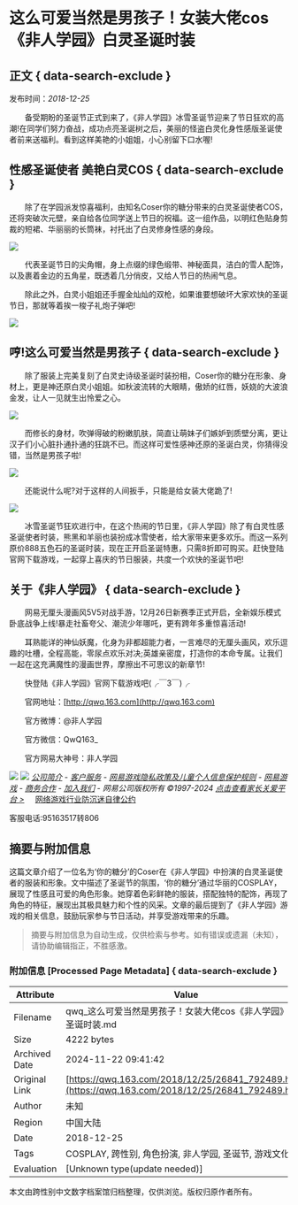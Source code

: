 # 这么可爱当然是男孩子！女装大佬cos《非人学园》白灵圣诞时装

## 正文 { data-search-exclude }


发布时间：_2018-12-25_

　　备受期盼的圣诞节正式到来了，《非人学园》冰雪圣诞节迎来了节日狂欢的高潮!在同学们努力奋战，成功点亮圣诞树之后，美丽的怪盗白灵化身性感版圣诞使者前来送福利。看到这样美艳的小姐姐，小心别留下口水喔!

## 性感圣诞使者 美艳白灵COS { data-search-exclude }

　　除了在学园派发惊喜福利，由知名Coser你的糖分带来的白灵圣诞使者COS，还将突破次元壁，亲自给各位同学送上节日的祝福。这一组作品，以明红色贴身剪裁的短裙、华丽丽的长筒袜，衬托出了白灵修身性感的身段。

![](https://nie.res.netease.com/r/pic/20181225/e096604f-6a0a-48b4-83ab-1309be38f9e7.jpg)

　　代表圣诞节日的尖角帽，身上点缀的绿色缎带、神秘面具，洁白的雪人配饰，以及裹着金边的五角星，既透着几分俏皮，又给人节日的热闹气息。

　　除此之外，白灵小姐姐还手握金灿灿的双枪，如果谁要想破坏大家欢快的圣诞节日，那就等着挨一梭子礼炮子弹吧!

![](https://nie.res.netease.com/r/pic/20181225/eeb5ec5a-856e-4c44-b2bd-678b03643548.jpg)

## 哼!这么可爱当然是男孩子 { data-search-exclude }

　　除了服装上完美复刻了白灵史诗级圣诞时装扮相，Coser你的糖分在形象、身材上，更是神还原白灵小姐姐。如秋波流转的大眼睛，傲娇的红唇，妖娆的大波浪金发，让人一见就生出怜爱之心。

![](https://nie.res.netease.com/r/pic/20181225/2a0e1990-b513-48d9-b8b9-2a9ecca596d8.jpg)

　　而修长的身材，吹弹得破的粉嫩肌肤，简直让萌妹子们嫉妒到质壁分离，更让汉子们小心脏扑通扑通的狂跳不已。而这样可爱性感神还原的圣诞白灵，你猜得没错，当然是男孩子啦!

![](https://nie.res.netease.com/r/pic/20181225/cf39ad6c-b983-438f-b963-03fc202c851c.jpg)

　　还能说什么呢?对于这样的人间扳手，只能是给女装大佬跪了!

![](https://nie.res.netease.com/r/pic/20181225/0e5cf344-de2e-4cea-be8a-92fde203a262.jpg)

　　冰雪圣诞节狂欢进行中，在这个热闹的节日里，《非人学园》除了有白灵性感圣诞使者时装，熊黑和羊丽也装扮成冰雪使者，给大家带来更多欢乐。而这一系列原价888五色石的圣诞时装，现在正开启圣诞特惠，只需8折即可购买。赶快登陆官网下载游戏，一起穿上喜庆的节日服装，共度一个欢快的圣诞节吧!

## 关于《非人学园》 { data-search-exclude }

　　网易无厘头漫画风5V5对战手游，12月26日新赛季正式开启，全新娱乐模式卧底战争上线!暴走社畜夸父、潮流少年哪吒，更有跨年多重惊喜活动!

　　耳熟能详的神仙妖魔，化身为非都超能力者，一言难尽的无厘头画风，欢乐逗趣的吐槽，全程高能，零尿点欢乐对决;英雄亲密度，打造你的本命专属。让我们一起在这充满魔性的漫画世界，摩擦出不可思议的新章节!

　　快登陆《非人学园》官网下载游戏吧(╭￣3￣)╭

　　官网地址：[http://qwq.163.com](http://qwq.163.com)

　　官方微博：@非人学园

　　官方微信：QwQ163\_

　　官方网易大神号：非人学园

[![](https://nie.res.netease.com/comm/NIE_copyRight/images/netease.2.png)](http://www.163.com) [![](https://nie.res.netease.com/comm/NIE_copyRight/images/nie.2.png)](http://game.163.com) _[公司简介](http://gb.corp.163.com/gb/about/overview.html) - [客户服务](http://help.163.com/) - [网易游戏隐私政策及儿童个人信息保护规则](https://protocol.unisdk.netease.com/api/template/v90/latest.html?data=eyJnYW1laWQiOiJoNTIiLCJhcHBfY2hhbm5lbCI6Im5ldGVhc2UiLCJwbGF0Zm9ybSI6IncifQ) - [网易游戏](http://game.163.com/about/) - [商务合作](http://game.163.com/contact/business.html) - [加入我们](http://hr.game.163.com/index.html) -_ _网易公司版权所有 ©1997-2024 [点击查看家长关爱平台 >](https://jiazhang.gm.163.com/)_     [网络游戏行业防沉迷自律公约](https://game.163.com/fcm/)

客服电话:95163517转806
<!-- tcd_original_link https://qwq.163.com/2018/12/25/26841_792489.html -->
## 摘要与附加信息

<!-- tcd_abstract -->
这篇文章介绍了一位名为‘你的糖分’的Coser在《非人学园》中扮演的白灵圣诞使者的服装和形象。文中描述了圣诞节的氛围，‘你的糖分’通过华丽的COSPLAY，展现了性感且可爱的角色形象。她穿着色彩鲜艳的服装，搭配独特的配饰，再现了角色的特征，展现出其极具魅力和个性的风采。文章的最后提到了《非人学园》游戏的相关信息，鼓励玩家参与节日活动，并享受游戏带来的乐趣。
<!-- tcd_abstract_end -->

> 摘要与附加信息为自动生成，仅供检索与参考。如有错误或遗漏（未知），请协助编辑指正，不胜感激。

### 附加信息 [Processed Page Metadata] { data-search-exclude }

| Attribute       | Value                                  |
|-----------------|----------------------------------------|
| Filename        | qwq_这么可爱当然是男孩子！女装大佬cos《非人学园》白灵圣诞时装.md                             |
| Size            | 4222 bytes                           |
| Archived Date   | 2024-11-22 09:41:42                             |
| Original Link   | [https://qwq.163.com/2018/12/25/26841_792489.html](https://qwq.163.com/2018/12/25/26841_792489.html)                       |
| Author          | 未知                               |
| Region          | 中国大陆                               |
| Date            | 2018-12-25                                 |
| Tags            | COSPLAY, 跨性别, 角色扮演, 非人学园, 圣诞节, 游戏文化                                 |
| Evaluation            | [Unknown type(update needed)]                                 |
<!-- tcd_table_end -->

本文由跨性别中文数字档案馆归档整理，仅供浏览。版权归原作者所有。
